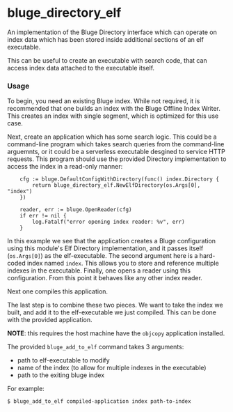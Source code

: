 # bluge_directory_elf

An implementation of the Bluge Directory interface which can operate on index data which has been stored inside additional sections of an elf executable.

This can be useful to create an executable with search code, that can access index data attached to the executable itself.

### Usage

To begin, you need an existing Bluge index.  While not required, it is recommended that one builds an index with the Bluge Offline Index Writer.  This creates an index with single segment, which is optimized for this use case.

Next, create an application which has some search logic.  This could be a command-line program which takes search queries from the command-line arguemnts, or it could be a serverless executable desgined to service HTTP requests.  This program should use the provided Directory implementation to access the index in a read-only manner:

```
	cfg := bluge.DefaultConfigWithDirectory(func() index.Directory {
		return bluge_directory_elf.NewElfDirectory(os.Args[0], "index")
	})

	reader, err := bluge.OpenReader(cfg)
	if err != nil {
		log.Fatalf("error opening index reader: %v", err)
	}
```

In this example we see that the application creates a Bluge configuration using this module's Elf Directory implementation, and it passes itself (`os.Args[0]`) as the elf-executable.
The second argument here is a hard-coded index named `index`.  This allows you to store and reference multiple indexes in the executable.
Finally, one opens a reader using this configuration.  From this point it behaves like any other index reader.

Next one compiles this application.

The last step is to combine these two pieces.  We want to take the index we built, and add it to the elf-executable we just compiled.  This can be done with the provided application.

**NOTE**: this requires the host machine have the `objcopy` application installed.

The provided `bluge_add_to_elf` command takes 3 arguments:

- path to elf-executable to modify
- name of the index (to allow for multiple indexes in the executable)
- path to the exiting bluge index

For example:

```
$ bluge_add_to_elf compiled-application index path-to-index
```